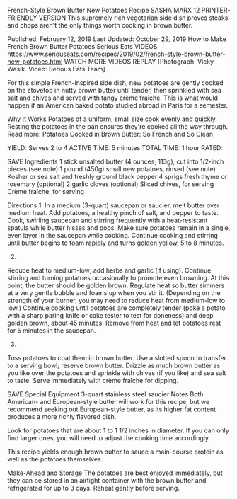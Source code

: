 French-Style Brown Butter New Potatoes Recipe
SASHA MARX
12     PRINTER-FRIENDLY VERSION
This supremely rich vegetarian side dish proves steaks and chops aren't the only things worth cooking in brown butter.

Published: February 12, 2019 Last Updated: October 29, 2019
How to Make French Brown Butter Potatoes
Serious Eats
VIDEOS
   https://www.seriouseats.com/recipes/2019/02/french-style-brown-butter-new-potatoes.html
WATCH MORE VIDEOS
REPLAY
[Photograph: Vicky Wasik. Video: Serious Eats Team]

For this simple French-inspired side dish, new potatoes are gently cooked on the stovetop in nutty brown butter until tender, then sprinkled with sea salt and chives and served with tangy crème fraîche. This is what would happen if an American baked potato studied abroad in Paris for a semester.

Why It Works
Potatoes of a uniform, small size cook evenly and quickly.
Resting the potatoes in the pan ensures they're cooked all the way through.
Read more: Potatoes Cooked in Brown Butter: So French and So Clean

YIELD:
Serves 2 to 4
ACTIVE TIME:
5 minutes
TOTAL TIME:
1 hour
RATED:

 SAVE
Ingredients
1 stick unsalted butter (4 ounces; 113g), cut into 1/2-inch pieces (see note)
1 pound (450g) small new potatoes, rinsed (see note)
Kosher or sea salt and freshly ground black pepper
4 sprigs fresh thyme or rosemary (optional)
2 garlic cloves (optional)
Sliced chives, for serving
Crème fraîche, for serving

Directions
1.
In a medium (3-quart) saucepan or saucier, melt butter over medium heat. Add potatoes, a healthy pinch of salt, and pepper to taste. Cook, swirling saucepan and stirring frequently with a heat-resistant spatula while butter hisses and pops. Make sure potatoes remain in a single, even layer in the saucepan while cooking. Continue cooking and stirring until butter begins to foam rapidly and turns golden yellow, 5 to 8 minutes.

2.
Reduce heat to medium-low; add herbs and garlic (if using). Continue stirring and turning potatoes occasionally to promote even browning. At this point, the butter should be golden brown. Regulate heat so butter simmers at a very gentle bubble and foams up when you stir it. (Depending on the strength of your burner, you may need to reduce heat from medium-low to low.) Continue cooking until potatoes are completely tender (poke a potato with a sharp paring knife or cake tester to test for doneness) and deep golden brown, about 45 minutes. Remove from heat and let potatoes rest for 5 minutes in the saucepan.

3.
Toss potatoes to coat them in brown butter. Use a slotted spoon to transfer to a serving bowl; reserve brown butter. Drizzle as much brown butter as you like over the potatoes and sprinkle with chives (if you like) and sea salt to taste. Serve immediately with crème fraîche for dipping.

 SAVE
Special Equipment
3-quart stainless steel saucier
Notes
Both American- and European-style butter will work for this recipe, but we recommend seeking out European-style butter, as its higher fat content produces a more richly flavored dish.

Look for potatoes that are about 1 to 1 1/2 inches in diameter. If you can only find larger ones, you will need to adjust the cooking time accordingly.

This recipe yields enough brown butter to sauce a main-course protein as well as the potatoes themselves.

Make-Ahead and Storage
The potatoes are best enjoyed immediately, but they can be stored in an airtight container with the brown butter and refrigerated for up to 3 days. Reheat gently before serving.
